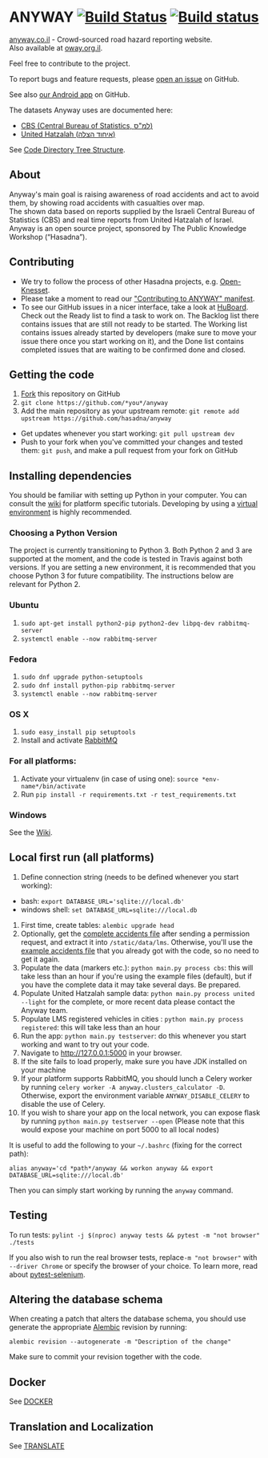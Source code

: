 ANYWAY [![Build Status](https://travis-ci.org/hasadna/anyway.png)](https://travis-ci.org/hasadna/anyway) [![Build status](https://ci.appveyor.com/api/projects/status/pg5qvt62y16bu4k5?svg=true)](https://ci.appveyor.com/project/r-darwish/anyway)
======

[anyway.co.il](https://www.anyway.co.il/) - Crowd-sourced road hazard reporting website.<br>
Also available at [oway.org.il](https://www.oway.org.il/).

Feel free to contribute to the project.

To report bugs and feature requests, please [open an issue](https://github.com/hasadna/anyway/issues) on GitHub.

See also [our Android app](https://github.com/hasadna/anywayAndroidApp) on GitHub.

The datasets Anyway uses are documented here:
* [CBS (Central Bureau of Statistics, למ"ס)](https://github.com/hasadna/anyway/blob/dev/docs/LMS.md)
* [United Hatzalah (איחוד הצלה)](https://github.com/hasadna/anyway/blob/dev/docs/UNITED.md)

See [Code Directory Tree Structure](docs/CODE.md).

About
-----------------------
Anyway's main goal is raising awareness of road accidents and act to avoid them, by showing road accidents with casualties over map.<br>
The shown data based on reports supplied by the Israeli Central Bureau of Statistics (CBS) and real time reports from United Hatzalah of Israel.<br>
Anyway is an open source project, sponsored by The Public Knowledge Workshop (“Hasadna”).

Contributing
-----------------------
* We try to follow the process of other Hasadna projects, e.g. [Open-Knesset](https://oknesset-devel.readthedocs.org/en/latest/).
* Please take a moment to read our ["Contributing to ANYWAY" manifest](docs/CONTRIBUTING.md).
* To see our GitHub issues in a nicer interface, take a look at [HuBoard](https://huboard.com/hasadna/anyway). Check out the Ready list to find a task to work on. The Backlog list there contains issues that are still not ready to be started. The Working list contains issues already started by developers (make sure to move your issue there once you start working on it), and the Done list contains completed issues that are waiting to be confirmed done and closed.

## Getting the code
1. [Fork](https://github.com/hasadna/anyway/fork) this repository on GitHub
1. `git clone https://github.com/*you*/anyway`
1. Add the main repository as your upstream remote: `git remote add upstream https://github.com/hasadna/anyway`

* Get updates whenever you start working: `git pull upstream dev`
* Push to your fork when you've committed your changes and tested them: `git push`, and make a pull request from your fork on GitHub

## Installing dependencies

You should be familiar with setting up Python in your computer. You can consult the [wiki](https://github.com/hasadna/anyway/wiki/Setup) for
platform specific tutorials. Developing by using a [virtual
environment](https://www.youtube.com/watch?v=N5vscPTWKOk) is highly recommended.

### Choosing a Python Version
The project is currently transitioning to Python 3. Both Python 2 and 3 are supported at the moment, and the code is tested in Travis against both versions. If you are setting a new environment, it is recommended that you choose Python 3 for future compatibility. The instructions below are relevant for Python 2.

### Ubuntu
1. `sudo apt-get install python2-pip python2-dev libpq-dev rabbitmq-server`
1. `systemctl enable --now rabbitmq-server`

### Fedora
1. `sudo dnf upgrade python-setuptools`
1. `sudo dnf install python-pip rabbitmq-server`
1. `systemctl enable --now rabbitmq-server`

### OS X
1. `sudo easy_install pip setuptools`
1. Install and activate [RabbitMQ](https://www.rabbitmq.com/install-standalone-mac.html)

### For all platforms:
1. Activate your virtualenv (in case of using one): `source *env-name*/bin/activate`
1. Run `pip install -r requirements.txt -r test_requirements.txt`

### Windows
See the [Wiki](https://github.com/hasadna/anyway/wiki/Setting-up-a-Python-development-environment-in-Windows).

## Local first run (all platforms)
1. Define connection string (needs to be defined whenever you start working):
  * bash: `export DATABASE_URL='sqlite:///local.db'`
  * windows shell: `set DATABASE_URL=sqlite:///local.db`

1. First time, create tables: `alembic upgrade head`
1. Optionally, get the [complete accidents file](https://drive.google.com/file/d/0B4yX8HDe1VaTdWdPMXV5c2gycW8/view?usp=sharing) after sending a permission request, and extract it into `/static/data/lms`. Otherwise, you'll use the [example accidents file](https://drive.google.com/file/d/0B4yX8HDe1VaTSjNMUXYyeW4yQkk/view?usp=sharing) that you already got with the code, so no need to get it again.
1. Populate the data (markers etc.): `python main.py process cbs`: this will take less than an hour if
   you're using the example files (default), but if you have the complete data it may take several
   days. Be prepared.
1. Populate United Hatzalah sample data: `python main.py process united --light` for the complete,
   or more recent data please contact the Anyway team.
1. Populate LMS registered vehicles in cities : `python main.py process registered`: this will take less than an hour
1. Run the app: `python main.py testserver`: do this whenever you start working and want to try out your code.
1. Navigate to http://127.0.0.1:5000 in your browser.
1. If the site fails to load properly, make sure you have JDK installed on your machine
1. If your platform supports RabbitMQ, you should lunch a Celery worker by running `celery worker -A anyway.clusters_calculator -D`. Otherwise, export the environment variable `ANYWAY_DISABLE_CELERY` to disable the use of Celery.
1. If you wish to share your app on the local network, you can expose flask by running `python
    main.py testserver --open` (Please note that this would expose your machine on port 5000 to all
    local nodes)

It is useful to add the following to your `~/.bashrc` (fixing for the correct path):

    alias anyway='cd *path*/anyway && workon anyway && export DATABASE_URL=sqlite:///local.db'

Then you can simply start working by running the `anyway` command.

## Testing
To run tests: `pylint -j $(nproc) anyway tests && pytest -m "not browser" ./tests`

If you also wish to run the real browser tests, replace`-m "not browser"` with `--driver Chrome` or specify the browser of your choice. To learn more, read about [pytest-selenium](http://pytest-selenium.readthedocs.io/en/latest/user_guide.html#specifying-a-browser).

## Altering the database schema
When creating a patch that alters the database schema, you should use generate the appropriate
[Alembic](http://alembic.zzzcomputing.com/en/latest/index.html) revision by running:

``` shell
alembic revision --autogenerate -m "Description of the change"
```

Make sure to commit your revision together with the code.

## Docker
See [DOCKER](docs/DOCKER.md)

## Translation and Localization
See [TRANSLATE](docs/TRANSLATE.md)
